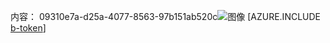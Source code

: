 内容： 09310e7a-d25a-4077-8563-97b151ab520c![图像](d7803461-b09f-4288-98d9-a6e98e1e5eed.png)
[AZURE.INCLUDE [b-token](eac13da8-044a-4541-9b9c-ab8a453a341f.md)]
